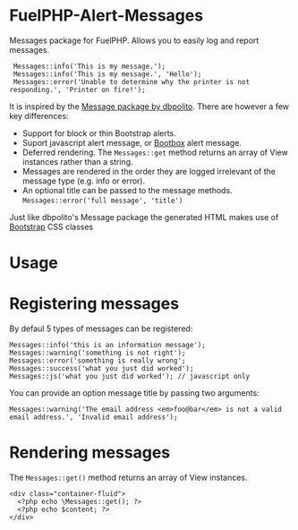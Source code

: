 FuelPHP-Alert-Messages
================

Messages package for FuelPHP. Allows you to easily log and report messages.

     Messages::info('This is my message.');
     Messages::info('This is my message.', 'Hello');
     Messages::error('Unable to determine why the printer is not responding.', 'Printer on fire!');
     
It is inspired by the [Message package by dbpolito](https://github.com/dbpolito/Fuel-Message). There are however a few key differences:

* Support for block or thin Bootstrap alerts.
* Suport javascript alert message, or [Bootbox](http://bootboxjs.com/) alert message.
* Deferred rendering. The `Messages::get` method returns an array of View instances rather than a string.
* Messages are rendered in the order they are logged irrelevant of the message type (e.g. info or error).
* An optional title can be passed to the message methods. `Messages::error('full message', 'title')`

Just like dbpolito's Message package the generated HTML makes use of [Bootstrap](http://twitter.github.com/bootstrap) CSS classes

Usage
=====

Registering messages
====================

By defaul 5 types of messages can be registered:

    Messages::info('this is an information message');
    Messages::warning('something is not right');
    Messages::error('something is really wrong';
    Messages::success('what you just did worked');
    Messages::js('what you just did worked'); // javascript only

You can provide an option message title by passing two arguments:

    Messages::warning('The email address <em>foo@bar</em> is not a valid email address.', 'Invalid email address');

Rendering messages
==================

The `Messages::get()` method returns an array of View instances. 

    <div class="container-fluid">
      <?php echo \Messages::get(); ?>
      <?php echo $content; ?>
    </div>
